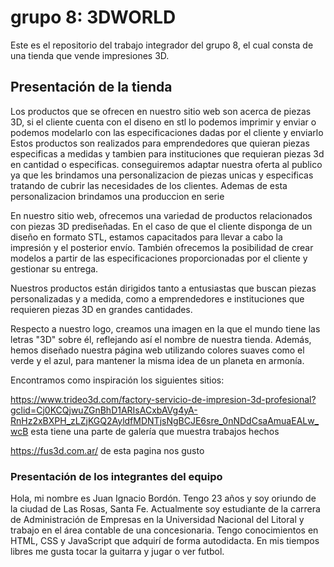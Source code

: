 # grupo 8: 3DWORLD
Este es el repositorio del trabajo integrador del grupo 8, el cual consta de una tienda que vende impresiones 3D.

## Presentación de la tienda

Los productos que se ofrecen en nuestro sitio web son acerca de piezas 3D, si el cliente cuenta con el diseno en stl lo podemos imprimir y enviar o podemos modelarlo con las especificaciones dadas por el cliente y enviarlo
Estos productos son realizados para emprendedores que quieran piezas especificas a medidas y tambien para instituciones que requieran piezas 3d en cantidad o especificas.
conseguiremos adaptar nuestra oferta al publico ya que les brindamos una personalizacion de piezas unicas y especificas tratando de cubrir las necesidades de los clientes. Ademas de esta personalizacion brindamos una produccion en serie 

En nuestro sitio web, ofrecemos una variedad de productos relacionados con piezas 3D prediseñadas. En el caso de que el cliente disponga de un diseño en formato STL, estamos capacitados para llevar a cabo la impresión y el posterior envío. También ofrecemos la posibilidad de crear modelos a partir de las especificaciones proporcionadas por el cliente y gestionar su entrega.

Nuestros productos están dirigidos tanto a entusiastas que buscan piezas personalizadas y a medida, como a emprendedores e instituciones que requieren piezas 3D en grandes cantidades.

Respecto a nuestro logo, creamos una imagen en la que el mundo tiene las letras "3D" sobre él, reflejando así el nombre de nuestra tienda. Además, hemos diseñado nuestra página web utilizando colores suaves como el verde y el azul, para mantener la misma idea de un planeta en armonía.

Encontramos como inspiración los siguientes sitios:

https://www.trideo3d.com/factory-servicio-de-impresion-3d-profesional?gclid=Cj0KCQjwuZGnBhD1ARIsACxbAVg4yA-RnHz2xBXPH_zLZjKGQ2AyldfMDNTjsNgBCJE6sre_0nNDdCsaAmuaEALw_wcB
esta tiene una parte de galería que muestra trabajos hechos

https://fus3d.com.ar/ de esta pagina nos gusto 

### Presentación de los integrantes del equipo

Hola, mi nombre es Juan Ignacio Bordón. Tengo 23 años y soy oriundo de la ciudad de Las Rosas, Santa Fe. Actualmente soy estudiante de la carrera de Administración de Empresas en la Universidad Nacional del Litoral y trabajo en el área contable de una concesionaria. Tengo conocimientos en HTML, CSS y JavaScript que adquirí de forma autodidacta. En mis tiempos libres me gusta tocar la guitarra y jugar o ver futbol.
